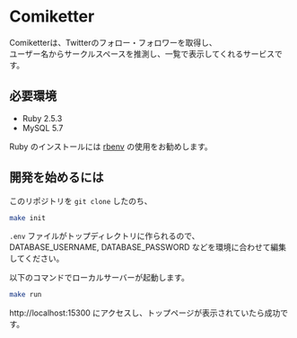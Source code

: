 # Comiketter

Comiketterは、Twitterのフォロー・フォロワーを取得し、  
ユーザー名からサークルスペースを推測し、一覧で表示してくれるサービスです。

## 必要環境

* Ruby 2.5.3
* MySQL 5.7

Ruby のインストールには [rbenv](https://github.com/rbenv/rbenv) の使用をお勧めします。

## 開発を始めるには

このリポジトリを `git clone` したのち、

```bash
make init
```

`.env` ファイルがトップディレクトリに作られるので、  
DATABASE_USERNAME, DATABASE_PASSWORD などを環境に合わせて編集してください。

以下のコマンドでローカルサーバーが起動します。

```bash
make run
```

http://localhost:15300 にアクセスし、トップページが表示されていたら成功です。
